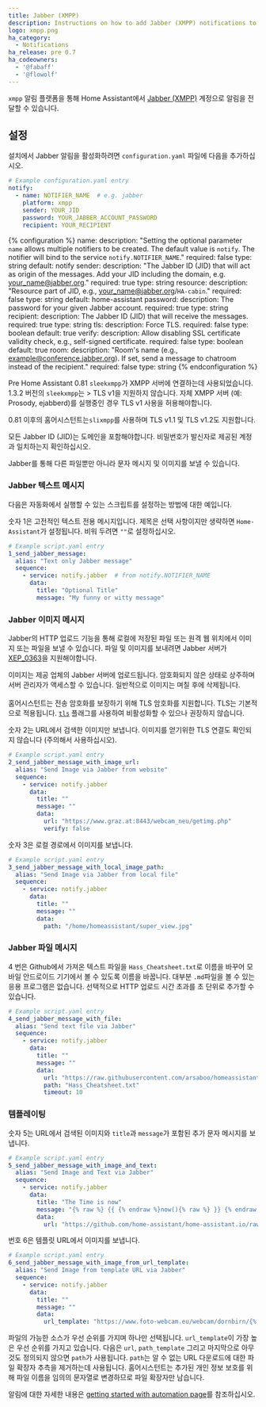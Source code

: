 ```yaml
---
title: Jabber (XMPP)
description: Instructions on how to add Jabber (XMPP) notifications to Home Assistant.
logo: xmpp.png
ha_category:
  - Notifications
ha_release: pre 0.7
ha_codeowners:
  - '@fabaff'
  - '@flowolf'
---
```


`xmpp` 알림 플랫폼을 통해 Home Assistant에서 [Jabber (XMPP)](https://xmpp.org/) 계정으로 알림을 전달할 수 있습니다.

## 설정

설치에서 Jabber 알림을 활성화하려면 `configuration.yaml` 파일에 다음을 추가하십시오.

```yaml
# Example configuration.yaml entry
notify:
  - name: NOTIFIER_NAME  # e.g. jabber
    platform: xmpp
    sender: YOUR_JID
    password: YOUR_JABBER_ACCOUNT_PASSWORD
    recipient: YOUR_RECIPIENT
```

{% configuration %}
name:
  description: "Setting the optional parameter `name` allows multiple notifiers to be created. The default value is `notify`. The notifier will bind to the service `notify.NOTIFIER_NAME`."
  required: false
  type: string
  default: notify
sender:
  description: "The Jabber ID (JID) that will act as origin of the messages. Add your JID including the domain, e.g. your_name@jabber.org."
  required: true
  type: string
resource:
  description: "Resource part of JID, e.g., your_name@jabber.org/`HA-cabin`."
  required: false
  type: string
  default: home-assistant
password:
  description: The password for your given Jabber account.
  required: true
  type: string
recipient:
  description: The Jabber ID (JID) that will receive the messages.
  required: true
  type: string
tls:
  description: Force TLS.
  required: false
  type: boolean
  default: true
verify:
  description: Allow disabling SSL certificate validity check, e.g., self-signed certificate.
  required: false
  type: boolean
  default: true
room:
  description: "Room's name (e.g., example@conference.jabber.org). If set, send a message to chatroom instead of the recipient."
  required: false
  type: string
{% endconfiguration %}

<div class='note'>

  Pre Home Assistant 0.81 `sleekxmpp`가 XMPP 서버에 연결하는데 사용되었습니다. 1.3.2 버전의 `sleekxmpp`는 > TLS v1을 지원하지 않습니다. 자체 XMPP 서버 (예: Prosody, ejabberd)를 실행중인 경우 TLS v1 사용을 허용해야합니다.

  0.81 이후의 홈어시스턴트는`slixmpp`를 사용하며 TLS v1.1 및 TLS v1.2도 지원합니다.

</div>

모든 Jabber ID (JID)는 도메인을 포함해야합니다. 비밀번호가 발신자로 제공된 계정과 일치하는지 확인하십시오.

Jabber를 통해 다른 파일뿐만 아니라 문자 메시지 및 이미지를 보낼 수 있습니다.

### Jabber 텍스트 메시지

다음은 자동화에서 실행할 수 있는 스크립트를 설정하는 방법에 대한 예입니다.

숫자 1은 고전적인 텍스트 전용 메시지입니다. 제목은 선택 사항이지만 생략하면 `Home-Assistant`가 설정됩니다. 비워 두려면 `""`로 설정하십시오.

```yaml
# Example script.yaml entry
1_send_jabber_message:
  alias: "Text only Jabber message"
  sequence:
    - service: notify.jabber  # from notify.NOTIFIER_NAME
      data:
        title: "Optional Title"
        message: "My funny or witty message"
```

### Jabber 이미지 메시지

Jabber의 HTTP 업로드 기능을 통해 로컬에 저장된 파일 또는 원격 웹 위치에서 이미지 또는 파일을 보낼 수 있습니다. 
파일 및 이미지를 보내려면 Jabber 서버가 [XEP_0363](https://xmpp.org/extensions/xep-0363.html)을 지원해야합니다.

<div class='note'>

이미지는 제공 업체의 Jabber 서버에 업로드됩니다. 암호화되지 않은 상태로 상주하며 서버 관리자가 액세스할 수 있습니다. 일반적으로 이미지는 며칠 후에 삭제됩니다.<br>
<br>
홈어시스턴트는 전송 암호화를 보장하기 위해 TLS 암호화를 지원합니다. TLS는 기본적으로 적용됩니다. [`tls`](#tls) 플래그를 사용하여 비활성화할 수 있으나 권장하지 않습니다.
</div>

숫자 2는 URL에서 검색한 이미지만 보냅니다. 이미지를 얻기위한 TLS 연결도 확인되지 않습니다 (주의해서 사용하십시오).

```yaml
# Example script.yaml entry
2_send_jabber_message_with_image_url:
  alias: "Send Image via Jabber from website"
  sequence:
    - service: notify.jabber
      data:
        title: ""
        message: ""
        data:
          url: "https://www.graz.at:8443/webcam_neu/getimg.php"
          verify: false
```

숫자 3은 로컬 경로에서 이미지를 보냅니다.

```yaml
# Example script.yaml entry
3_send_jabber_message_with_local_image_path:
  alias: "Send Image via Jabber from local file"
  sequence:
    - service: notify.jabber
      data:
        title: ""
        message: ""
        data:
          path: "/home/homeassistant/super_view.jpg"
```

### Jabber 파일 메시지


4 번은 Github에서 가져온 텍스트 파일을 `Hass_Cheatsheet.txt`로 이름을 바꾸어 모바일 안드로이드 기기에서 볼 수 있도록 이름을 바꿉니다. 대부분 `.md`파일을 볼 수 있는 응용 프로그램은 없습니다. 선택적으로 HTTP 업로드 시간 초과를 초 단위로 추가할 수 있습니다.

```yaml      
# Example script.yaml entry
4_send_jabber_message_with_file:
  alias: "Send text file via Jabber"
  sequence:
    - service: notify.jabber
      data:
        title: ""
        message: ""
        data:
          url: "https://raw.githubusercontent.com/arsaboo/homeassistant-config/master/HASS%20Cheatsheet.md"
          path: "Hass_Cheatsheet.txt"
          timeout: 10
```

### 템플레이팅

숫자 5는 URL에서 검색된 이미지와 `title`과 `message`가 포함된 추가 문자 메시지를 보냅니다.

```yaml
# Example script.yaml entry
5_send_jabber_message_with_image_and_text:
  alias: "Send Image and Text via Jabber"
  sequence:
    - service: notify.jabber
      data:
        title: "The Time is now"
        message: "{% raw %} {{ {% endraw %}now(){% raw %} }} {% endraw %}, templating works as well..."
        data:
          url: "https://github.com/home-assistant/home-assistant.io/raw/next/source/images/favicon-192x192.png"
```

번호 6은 템플릿 URL에서 이미지를 보냅니다.

```yaml
# Example script.yaml entry
6_send_jabber_message_with_image_from_url_template:
  alias: "Send Image from template URL via Jabber"
  sequence:
    - service: notify.jabber
      data:
        title: ""
        message: ""
        data:
          url_template: "https://www.foto-webcam.eu/webcam/dornbirn/{% raw %}{{ now().year }}/{{ '%02d' % now().month }}/{{ '%02d' % now().day }}/{{ '%02d' % now().hour }}{{ (now().minute + 58) % 60 // 10}}{% endraw %}0_hd.jpg"
```

파일의 가능한 소스가 우선 순위를 가지며 하나만 선택됩니다. `url_template`이 가장 높은 우선 순위를 가지고 있습니다. 다음은 `url`, `path_template` 그리고 마지막으로 아무것도 정의되지 않으면 `path`가 사용됩니다. `path`는 알 수 없는 URL 다운로드에 대한 파일 확장자 추측을 제거하는데 사용됩니다. 홈어시스턴트는 추가된 개인 정보 보호를 위해 파일 이름을 임의의 문자열로 변경하므로 파일 확장자만 남습니다.

알림에 대한 자세한 내용은 [getting started with automation page](/getting-started/automation/)를 참조하십시오.